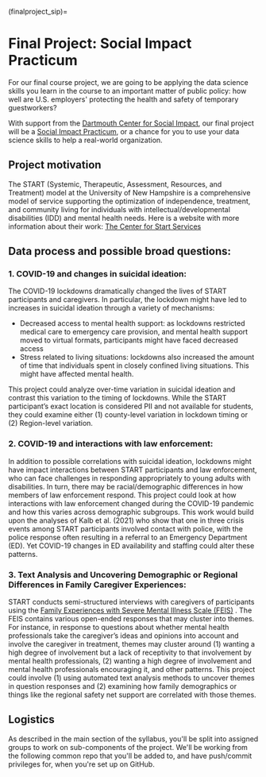 (finalproject_sip)=

# Final Project: Social Impact Practicum

For our final course project, we are going to be applying the data science skills you learn in the course to an important matter of public policy: how well are U.S. employers' protecting the health and safety of temporary guestworkers?

With support from the [Dartmouth Center for Social Impact](https://students.dartmouth.edu/social-impact/), our final project will be a [Social Impact Practicum](https://students.dartmouth.edu/social-impact/programs-initiatives/students/social-impact-practicums-sips), or a chance for you to use your data science skills to help a real-world organization.


## Project motivation

The START (Systemic, Therapeutic, Assessment, Resources, and Treatment) model at the University of New Hampshire is a comprehensive model of service supporting the optimization of independence, treatment, and community living for individuals with intellectual/developmental disabilities (IDD) and mental health needs. Here is a website with more information about their work: [The Center for Start Services](https://centerforstartservices.org/)

## Data process and possible broad questions:

### 1. COVID-19 and changes in suicidal ideation: 

The COVID-19 lockdowns dramatically changed the lives of START participants and caregivers. In particular, the lockdown might have led to increases in suicidal ideation through a variety of mechanisms:
- Decreased access to mental health support: as lockdowns restricted medical care to emergency care provision, and mental health support moved to virtual formats, participants might have faced decreased access
- Stress related to living situations: lockdowns also increased the amount of time that individuals spent in closely confined living situations. This might have affected mental health.

This project could analyze over-time variation in suicidal ideation and contrast this variation to the timing of lockdowns. While the START participant’s exact location is considered PII and not available for students, they could examine either (1) county-level variation in lockdown timing or (2) Region-level variation.

### 2. COVID-19 and interactions with law enforcement:

In addition to possible correlations with suicidal ideation, lockdowns might have impact interactions between START participants and law enforcement, who can face challenges in responding appropriately to young adults with disabilities. In turn, there may be racial/demographic differences in how members of law enforcement respond. This project could look at how interactions with law enforcement changed during the COVID-19 pandemic and how this varies across demographic subgroups. This work would build upon the analyses of Kalb et al. (2021) who show that one in three crisis events among START participants involved contact with police, with the police response often resulting in a referral to an Emergency Department (ED). Yet COVID-19 changes in ED availability and staffing could alter these patterns.

### 3. Text Analysis and Uncovering Demographic or Regional Differences in Family Caregiver Experiences: 

START conducts semi-structured interviews with caregivers of participants using the [Family Experiences with Severe Mental Illness Scale (FEIS)](https://www.hsri.org/publication/Toolkit_on_Evaluating_Family_Experiences_with_Severe_Mental_Illness) . The FEIS contains various open-ended responses that may cluster into themes. For instance, in response to questions about whether mental health professionals take the caregiver’s ideas and opinions into account and involve the caregiver in treatment, themes may cluster around (1) wanting a high degree of involvement but a lack of receptivity to that involvement by mental health professionals, (2) wanting a high degree of involvement and mental health professionals encouraging it, and other patterns. This project could involve (1) using automated text analysis methods to uncover themes in question responses and (2) examining how family demographics or things like the regional safety net support are correlated with those themes.

## Logistics

As described in the main section of the syllabus, you'll be split into assigned groups to work on sub-components of the project. We'll be working from the following common repo that you'll be added to, and have push/commit privileges for, when you're set up on GitHub.

